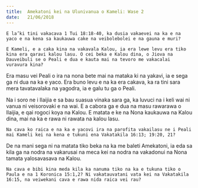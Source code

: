 ```yaml
---
title:  Amekatoni kei na Ulunivanua o Kameli: Wase 2
date:   21/06/2018
---
```


`E la’ki tini vakacava 1 Tui 18:18-40, ka dusia vakaevei na ka e na yaco e na kena sa kaukauwa cake na veibolebolei e na gauna e muri?`

`E Kameli, e a caka kina na vakavala Kalou, ia era lewe levu era tiko kina era qaravi kalou lasu. O cei beka e Kalou dina, o Jiova na Dauveibuli se o Peali e dua e kauta mai na tevoro me vakacalai vuravura kina?`      

Era masu vei Peali o ira na nona bete mai na mataka ki na yakavi, ia e sega ga ni dua na ka e yaco. Era buno levu e na ka era cakava, ka ra tini sara mera tavatavalaka na yagodra, ia e galu tu ga o Peali.

Na i soro ne i Ilaijia e sa bau suasua vinaka sara ga, ka luvuci na i keli wai ni vanua ni veisorovaki e na wai. E a cabora ga e dua na masu rawarawa o Ilaijia, e qai rogoci koya na Kalou. E matata e ke na Nona kaukauwa na Kalou dina, mai na ka e rawa ni rawata na kalou lasu.

`Na cava ko raica e na ka e yacovi ira na parofita vakailasu ne i Peali mai Kameli kei na kena e tukuni ena Vakatakila 16:13; 19:20, 21?`

De na mani sega ni na matata tiko beka na ka me baleti Amekatoni, ia eda sa kila ga na nodra na vakarusai na meca kei na nodra na vakadonui na Nona tamata yalosavasava na Kalou.  

`Na cava e bibi kina meda kila ka nanuma tiko na ka e tukuna tiko o Paula e na 1 Koronica 15:1,2? Ni vakatauvatani vata kei na Vakatakila 16:15, na veiwekani cava e rawa nida raica vei rau?`
